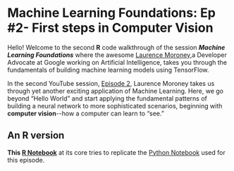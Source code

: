 # Machine Learning Foundations: Ep #2- First steps in Computer Vision
 

Hello! Welcome to the second **R** code walkthrough of the session ***Machine Learning Foundations*** where the awesome [Laurence Moroney](https://www.linkedin.com/in/laurence-moroney),a Developer Advocate at Google working on Artificial Intelligence, takes you through the fundamentals of building machine learning models using TensorFlow.

In the second YouTube session, [Episode 2](https://www.youtube.com/watch?v=j-35y1M9rRU&t=186s), Laurence Moroney takes us through yet another exciting application of Machine Learning.
Here, we go beyond “Hello World” and start applying the fundamental patterns of building a neural network to more sophisticated scenarios, beginning with **computer vision**--how a computer can learn to “see.”


## An R version


**This [R Notebook](https://r-icntay.github.io/Machine-Learning-Foundations-Computer_vision/)** at its core tries to replicate the [Python Notebook](https://colab.research.google.com/github/lmoroney/mlday-tokyo/blob/master/Lab2-Computer-Vision.ipynb#scrollTo=q3KzJyjv3rnA) used for this episode.


